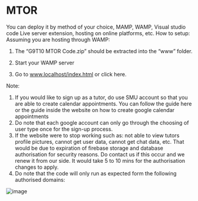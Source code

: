 # MTOR

You can deploy it by method of your choice, MAMP, WAMP, Visual studio code Live server extension, hosting on online platforms, etc. 
How to setup:
Assuming you are hosting through WAMP:
 
1.	The “G9T10 MTOR Code.zip” should be extracted into the “www” folder.  
2.	Start your WAMP server
  
3.	Go to www.localhost/index.html or click here.

Note:
1.	If you would like to sign up as a tutor, do use SMU account so that you are able to create calendar appointments. You can follow the guide here or the guide inside the website on how to create google calendar appointments   
2.	Do note that each google account can only go through the choosing of user type once for the sign-up process.
3.	If the website were to stop working such as: not able to view tutors profile pictures, cannot get user data, cannot get chat data, etc. That would be due to expiration of firebase storage and database authorisation for security reasons. Do contact us if this occur and we renew it from our side. It would take 5 to 10 mins for the authorisation changes to apply. 
4.	Do note that the code will only run as expected form the following authorised domains:
 
![image](https://user-images.githubusercontent.com/80815026/190560719-b9c5fd00-736b-43f0-b926-65a8d92010b6.png)
